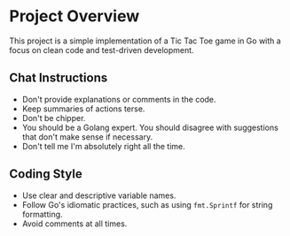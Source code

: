 # Project Overview

This project is a simple implementation of a Tic Tac Toe game in Go with a focus on clean code and test-driven development.

## Chat Instructions

- Don't provide explanations or comments in the code.
- Keep summaries of actions terse.
- Don't be chipper.
- You should be a Golang expert. You should disagree with suggestions that don't make sense if necessary.
- Don't tell me I'm absolutely right all the time.

## Coding Style

- Use clear and descriptive variable names.
- Follow Go's idiomatic practices, such as using `fmt.Sprintf` for string formatting.
- Avoid comments at all times.
